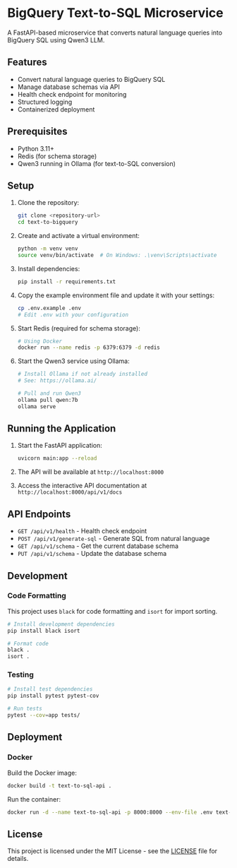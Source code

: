 # BigQuery Text-to-SQL Microservice

A FastAPI-based microservice that converts natural language queries into BigQuery SQL using Qwen3 LLM.

## Features

- Convert natural language queries to BigQuery SQL
- Manage database schemas via API
- Health check endpoint for monitoring
- Structured logging
- Containerized deployment

## Prerequisites

- Python 3.11+
- Redis (for schema storage)
- Qwen3 running in Ollama (for text-to-SQL conversion)

## Setup

1. Clone the repository:
   ```bash
   git clone <repository-url>
   cd text-to-bigquery
   ```

2. Create and activate a virtual environment:
   ```bash
   python -m venv venv
   source venv/bin/activate  # On Windows: .\venv\Scripts\activate
   ```

3. Install dependencies:
   ```bash
   pip install -r requirements.txt
   ```

4. Copy the example environment file and update it with your settings:
   ```bash
   cp .env.example .env
   # Edit .env with your configuration
   ```

5. Start Redis (required for schema storage):
   ```bash
   # Using Docker
   docker run --name redis -p 6379:6379 -d redis
   ```

6. Start the Qwen3 service using Ollama:
   ```bash
   # Install Ollama if not already installed
   # See: https://ollama.ai/
   
   # Pull and run Qwen3
   ollama pull qwen:7b
   ollama serve
   ```

## Running the Application

1. Start the FastAPI application:
   ```bash
   uvicorn main:app --reload
   ```

2. The API will be available at `http://localhost:8000`

3. Access the interactive API documentation at `http://localhost:8000/api/v1/docs`

## API Endpoints

- `GET /api/v1/health` - Health check endpoint
- `POST /api/v1/generate-sql` - Generate SQL from natural language
- `GET /api/v1/schema` - Get the current database schema
- `PUT /api/v1/schema` - Update the database schema

## Development

### Code Formatting

This project uses `black` for code formatting and `isort` for import sorting.

```bash
# Install development dependencies
pip install black isort

# Format code
black .
isort .
```

### Testing

```bash
# Install test dependencies
pip install pytest pytest-cov

# Run tests
pytest --cov=app tests/
```

## Deployment

### Docker

Build the Docker image:

```bash
docker build -t text-to-sql-api .
```

Run the container:

```bash
docker run -d --name text-to-sql-api -p 8000:8000 --env-file .env text-to-sql-api
```

## License

This project is licensed under the MIT License - see the [LICENSE](LICENSE) file for details.
